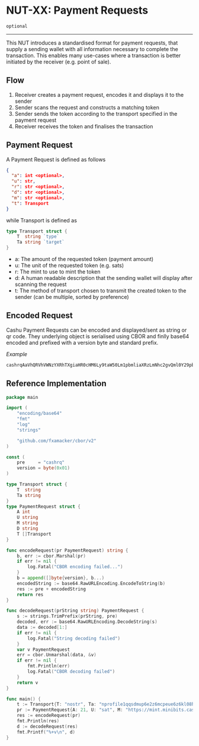 # NUT-XX: Payment Requests

`optional`

---

This NUT introduces a standardised format for payment requests, that supply a sending wallet with all information necessary to complete the transaction. This enables many use-cases where a transaction is better initiated by the receiver (e.g. point of sale).

## Flow

1. Receiver creates a payment request, encodes it and displays it to the sender
2. Sender scans the request and constructs a matching token
3. Sender sends the token according to the transport specified in the payment request
4. Receiver receives the token and finalises the transaction

## Payment Request

A Payment Request is defined as follows

```json
{
  "a": int <optional>,
  "u": str,
  "r": str <optional>,
  "d": str <optional>,
  "m": str <optional>,
  "t": Transport
}
```

while Transport is defined as

```go
type Transport struct {
    T  string `type`
    Ta string `target`
}
```

- a: The amount of the requested token (payment amount)
- u: The unit of the requested token (e.g. sats)
- r: The mint to use to mint the token
- d: A human readable description that the sending wallet will display after scanning the request
- t: The method of transport chosen to transmit the created token to the sender (can be multiple, sorted by preference)

## Encoded Request

Cashu Payment Requests can be encoded and displayed/sent as string or qr code. They underlying object is serialised using CBOR and finlly base64 encoded and prefixed with a version byte and standard prefix.

_Example_

```sh
cashrqAaVhQRVhVWNzYXRhTXgiaHR0cHM6Ly9taW50Lm1pbmliaXRzLmNhc2gvQml0Y29pbmFEeCNQbGVzYXNlIHBheSB0aGUgdmVyeSBmaXJzdCBjYXNodSBwcmFUgaJhVGVub3N0cmJUYXhGbnByb2ZpbGUxcXFzZG11cDZlMno2bWNwZXVlNno2a2wwOGhlNDloY2VuNXhucmMzdG5wdncwbWRndGplbWgwc3V4YTBrag
```

## Reference Implementation

```go
package main

import (
	"encoding/base64"
	"fmt"
	"log"
	"strings"

	"github.com/fxamacker/cbor/v2"
)

const (
	pre     = "cashrq"
	version = byte(0x01)
)

type Transport struct {
	T  string
	Ta string
}
type PaymentRequest struct {
	A int
	U string
	M string
	D string
	T []Transport
}

func encodeRequest(pr PaymentRequest) string {
	b, err := cbor.Marshal(pr)
	if err != nil {
		log.Fatal("CBOR encoding failed...")
	}
	b = append([]byte{version}, b...)
	encodedString := base64.RawURLEncoding.EncodeToString(b)
	res := pre + encodedString
	return res
}

func decodeRequest(prString string) PaymentRequest {
	s := strings.TrimPrefix(prString, pre)
	decoded, err := base64.RawURLEncoding.DecodeString(s)
	data := decoded[1:]
	if err != nil {
		log.Fatal("String decoding failed")
	}
	var v PaymentRequest
	err = cbor.Unmarshal(data, &v)
	if err != nil {
		fmt.Println(err)
		log.Fatal("CBOR decoding failed")
	}
	return v
}

func main() {
	t := Transport{T: "nostr", Ta: "nprofile1qqsdmup6e2z6mcpeue6z6kl08he49hcen5xnrc3tnpvw0mdgtjemh0suxa0kj"}
	pr := PaymentRequest{A: 21, U: "sat", M: "https://mint.minibits.cash/Bitcoin", D: "Plesase pay the very first cashu pr", T: []Transport{t}}
	res := encodeRequest(pr)
	fmt.Println(res)
	d := decodeRequest(res)
	fmt.Printf("%+v\n", d)
}
```
